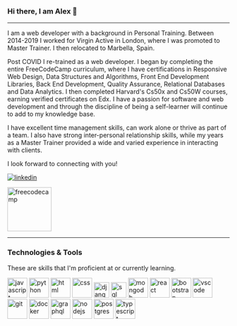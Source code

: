 ### Hi there, I am Alex 👋

<hr>

I am a web developer with a background in Personal Training. Between 2014-2019 I worked for Virgin Active in London, where I was promoted to Master Trainer. I then relocated to Marbella, Spain. 

Post COVID I re-trained as a web developer. I began by completing the entire FreeCodeCamp curriculum, where I have certifications in Responsive Web Design, Data Structures and Algorithms, Front End Development Libraries, Back End Development, Quality Assurance, Relational Databases and Data Analytics. I then completed Harvard's Cs50x and Cs50W courses, earning verified certificates on Edx. I have a passion for software and web development and through the discipline of being a self-learner will continue to add to my knowledge base. 

I have excellent time management skills, can work alone or thrive as part of a team. I also have strong inter-personal relationship skills, while my years as a Master Trainer provided a wide and varied experience in interacting with clients. 

I look forward to connecting with you!

<p align="left">
<a href="https://www.linkedin.com/in/alexander-allen-392225251/" target="_blank">
<img src="https://user-images.githubusercontent.com/66707636/177416455-964d44cb-bdba-48bc-aae7-2b8f3a87b4b7.svg" alt="linkedin">
</a>
</p>
<p>
<a href="https://www.freecodecamp.org/AlexAllen247" target="_blank">
<img src="https://goo.gl/oQrQYo" width="100" height="100" alt="freecodecamp">
</a>
</p>


<hr>

### Technologies & Tools

These are skills that I'm proficient at or currently learning.

<p align="left">
<img src="https://user-images.githubusercontent.com/66707636/177418858-237ac6e5-9511-4bd4-9355-df59d18f2f81.svg" alt="javascript" width="45px">
<img src="https://user-images.githubusercontent.com/66707636/177418998-d543d406-11ef-4c03-8c18-317ff7f467b7.svg" alt="python" width="45px">
<img src="https://user-images.githubusercontent.com/66707636/177419055-26ba5165-81fe-44c4-9362-34358d0bc7c2.svg" alt="html" width="45px">
<img src="https://user-images.githubusercontent.com/66707636/177419068-409bc96f-3591-4dc9-805b-fb6ad567f982.svg" alt="css" width="45px">
<img src="https://user-images.githubusercontent.com/66707636/177420913-45f3bb5c-5977-4aae-860c-37b4e98d5d5f.svg" alt="django" width="35px">
<img src="https://user-images.githubusercontent.com/66707636/177421957-562cd30d-4b8b-4ca0-b672-5062abdb10f4.svg" alt="sql" width="35px">
<img src="https://user-images.githubusercontent.com/66707636/177422016-2758da9c-9482-421d-a438-7fc96f4c550a.svg" alt="mongodb" width="45px">
<img src="https://user-images.githubusercontent.com/66707636/177422094-23c9e1f6-5953-45ad-9df2-a171d2fcfb42.svg" alt="react" width="45px">
<img src="https://user-images.githubusercontent.com/66707636/177422209-8223d64b-b119-4153-99b1-31bd67365ebe.svg" alt="bootstrap" width="45px">
<img src="https://user-images.githubusercontent.com/66707636/177422269-5848c9f4-60eb-4b7a-b040-345c9fbb210f.svg" alt="vscode" width="45px">
<img src="https://user-images.githubusercontent.com/66707636/177422401-44f7f8aa-13dc-4966-b9c5-87673f0fafd3.svg" alt="git" width="45px">
<img src="https://cdn.jsdelivr.net/gh/devicons/devicon/icons/docker/docker-plain-wordmark.svg" alt="docker" width="45px">
<img src="https://cdn.jsdelivr.net/gh/devicons/devicon/icons/graphql/graphql-plain-wordmark.svg" alt="graphql" width="45px">
<img src="https://cdn.jsdelivr.net/gh/devicons/devicon/icons/nodejs/nodejs-original.svg" alt="nodejs" width="45px">
<img src="https://cdn.jsdelivr.net/gh/devicons/devicon/icons/postgresql/postgresql-original.svg" alt="postgres" width="45px">
<img src="https://cdn.jsdelivr.net/gh/devicons/devicon/icons/typescript/typescript-original.svg" alt="typescript" width="45px">
</p>

